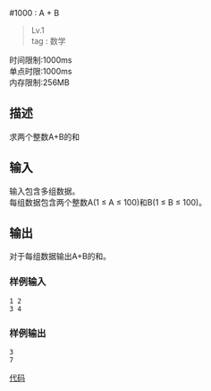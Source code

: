 #1000 : A + B
>Lv.1  
tag : 数学

时间限制:1000ms  
单点时限:1000ms  
内存限制:256MB

## 描述
求两个整数A+B的和

## 输入
输入包含多组数据。  
每组数据包含两个整数A(1 ≤ A ≤ 100)和B(1 ≤ B ≤ 100)。

## 输出
对于每组数据输出A+B的和。

### 样例输入
    1 2
    3 4

### 样例输出
    3
    7
    
[代码](./1000.cpp)